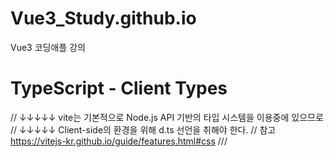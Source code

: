 # Vue3_Study.github.io
Vue3 코딩애플 강의


# TypeScript - Client Types
// ↓↓↓↓↓ vite는 기본적으로 Node.js API 기반의 타입 시스템을 이용중에 있으므로
// ↓↓↓↓↓ Client-side의 환경을 위해 d.ts 선언을 취해야 한다.
// 참고 https://vitejs-kr.github.io/guide/features.html#css
/// <reference types="vite/client" />
